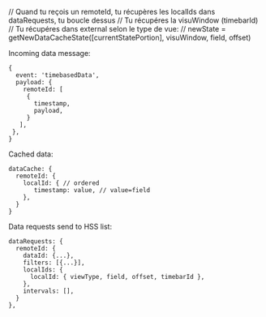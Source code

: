 
// Quand tu reçois un remoteId, tu récupères les localIds dans dataRequests, tu boucle dessus
// Tu récupéres la visuWindow (timebarId)
// Tu récupéres dans external selon le type de vue: 
//    newState = getNewDataCacheState([currentStatePortion], visuWindow, field, offset)


Incoming data message:

```
{
  event: 'timebasedData',
  payload: {
    remoteId: [
     {
       timestamp,
       payload,
     }
   ],
 },
}
```

Cached data:
```
dataCache: {
  remoteId: {
    localId: { // ordered
       timestamp: value, // value=field
    },
  }
}
```

Data requests send to HSS list:

```
dataRequests: {
  remoteId: {
    dataId: {...},
    filters: [{...}], 
    localIds: {
      localId: { viewType, field, offset, timebarId },
    },
    intervals: [],
  }
},
```
